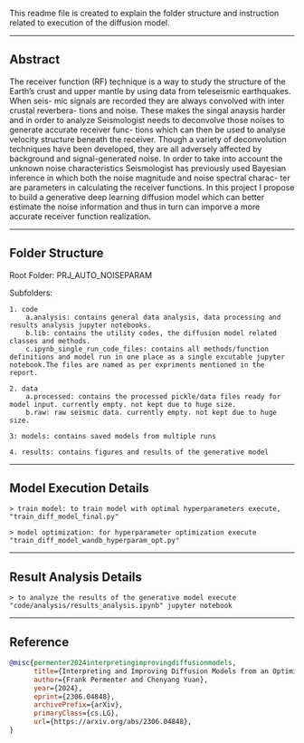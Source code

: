 This readme file is created to explain the folder structure and instruction related to execution of the diffusion model.

--------------------------------------------------------------------------------------
Abstract
--------------------------------------------------------------------------------------

The receiver function (RF) technique is a way to study the structure of the Earth’s crust and upper mantle by using data from teleseismic earthquakes. When seis- mic signals are recorded they are always convolved with inter crustal reverbera- tions and noise. These makes the singal anaysis harder and in order to analyze Seismologist needs to deconvolve those noises to generate accurate receiver func- tions which can then be used to analyse velocity structure beneath the receiver. Though a variety of deconvolution techniques have been developed, they are all adversely affected by background and signal-generated noise. In order to take into account the unknown noise characteristics Seismologist has previously used Bayesian inference in which both the noise magnitude and noise spectral charac- ter are parameters in calculating the receiver functions. In this project I propose to build a generative deep learning diffusion model which can better estimate the noise information and thus in turn can imporve a more accurate receiver function realization.

--------------------------------------------------------------------------------------
Folder Structure
--------------------------------------------------------------------------------------

Root Folder: PRJ_AUTO_NOISEPARAM

Subfolders:

    1. code
        a.analysis: contains general data analysis, data processing and results analysis jupyter notebooks.
        b.lib: contains the utility codes, the diffusion model related classes and methods.
        c.ipynb_single_run_code_files: contains all methods/function definitions and model run in one place as a single excutable jupyter notebook.The files are named as per expriments mentioned in the report.

    2. data
        a.processed: contains the processed pickle/data files ready for model input. currently empty. not kept due to huge size.
        b.raw: raw seismic data. currently empty. not kept due to huge size.

    3: models: contains saved models from multiple runs

    4. results: contains figures and results of the generative model


--------------------------------------------------------------------------------------
Model Execution Details
--------------------------------------------------------------------------------------

    > train model: to train model with optimal hyperparameters execute, "train_diff_model_final.py"
    
    > model optimization: for hyperparameter optimization execute "train_diff_model_wandb_hyperparam_opt.py"
    

--------------------------------------------------------------------------------------
Result Analysis Details
--------------------------------------------------------------------------------------

    > to analyze the results of the generative model execute "code/analysis/results_analysis.ipynb" jupyter notebook



--------------------------------------------------------------------------------------
Reference
--------------------------------------------------------------------------------------

```bibtex
@misc{permenter2024interpretingimprovingdiffusionmodels,
      title={Interpreting and Improving Diffusion Models from an Optimization Perspective}, 
      author={Frank Permenter and Chenyang Yuan},
      year={2024},
      eprint={2306.04848},
      archivePrefix={arXiv},
      primaryClass={cs.LG},
      url={https://arxiv.org/abs/2306.04848}, 
}
```
